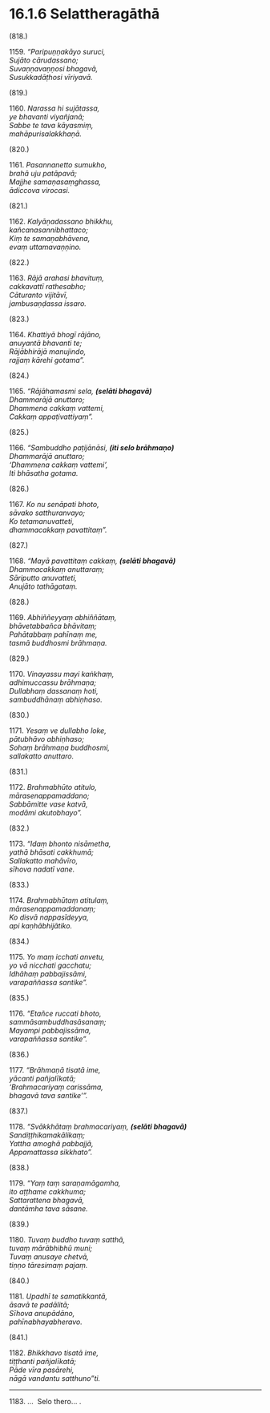 # 16.1.6 Selattheragāthā

(818.)

1159\. _“Paripuṇṇakāyo suruci,_  
_Sujāto cārudassano;_  
_Suvaṇṇavaṇṇosi bhagavā,_  
_Susukkadāṭhosi vīriyavā._  

(819.)

1160\. _Narassa hi sujātassa,_  
_ye bhavanti viyañjanā;_  
_Sabbe te tava kāyasmiṃ,_  
_mahāpurisalakkhaṇā._  

(820.)

1161\. _Pasannanetto sumukho,_  
_brahā uju patāpavā;_  
_Majjhe samaṇasaṃghassa,_  
_ādiccova virocasi._  

(821.)

1162\. _Kalyāṇadassano bhikkhu,_  
_kañcanasannibhattaco;_  
_Kiṃ te samaṇabhāvena,_  
_evaṃ uttamavaṇṇino._  

(822.)

1163\. _Rājā arahasi bhavituṃ,_  
_cakkavattī rathesabho;_  
_Cāturanto vijitāvī,_  
_jambusaṇḍassa issaro._  

(823.)

1164\. _Khattiyā bhogī rājāno,_  
_anuyantā bhavanti te;_  
_Rājābhirājā manujindo,_  
_rajjaṃ kārehi gotama”._  

(824.)

1165\. _“Rājāhamasmi sela, __(selāti bhagavā)___  
_Dhammarājā anuttaro;_  
_Dhammena cakkaṃ vattemi,_  
_Cakkaṃ appaṭivattiyaṃ”._  

(825.)

1166\. _“Sambuddho paṭijānāsi, __(iti selo brāhmaṇo)___  
_Dhammarājā anuttaro;_  
_‘Dhammena cakkaṃ vattemi’,_  
_Iti bhāsatha gotama._  

(826.)

1167\. _Ko nu senāpati bhoto,_  
_sāvako satthuranvayo;_  
_Ko tetamanuvatteti,_  
_dhammacakkaṃ pavattitaṃ”._  

(827.)

1168\. _“Mayā pavattitaṃ cakkaṃ, __(selāti bhagavā)___  
_Dhammacakkaṃ anuttaraṃ;_  
_Sāriputto anuvatteti,_  
_Anujāto tathāgataṃ._  

(828.)

1169\. _Abhiññeyyaṃ abhiññātaṃ,_  
_bhāvetabbañca bhāvitaṃ;_  
_Pahātabbaṃ pahīnaṃ me,_  
_tasmā buddhosmi brāhmaṇa._  

(829.)

1170\. _Vinayassu mayi kaṅkhaṃ,_  
_adhimuccassu brāhmaṇa;_  
_Dullabhaṃ dassanaṃ hoti,_  
_sambuddhānaṃ abhiṇhaso._  

(830.)

1171\. _Yesaṃ ve dullabho loke,_  
_pātubhāvo abhiṇhaso;_  
_Sohaṃ brāhmaṇa buddhosmi,_  
_sallakatto anuttaro._  

(831.)

1172\. _Brahmabhūto atitulo,_  
_mārasenappamaddano;_  
_Sabbāmitte vase katvā,_  
_modāmi akutobhayo”._  

(832.)

1173\. _“Idaṃ bhonto nisāmetha,_  
_yathā bhāsati cakkhumā;_  
_Sallakatto mahāvīro,_  
_sīhova nadatī vane._  

(833.)

1174\. _Brahmabhūtaṃ atitulaṃ,_  
_mārasenappamaddanaṃ;_  
_Ko disvā nappasīdeyya,_  
_api kaṇhābhijātiko._  

(834.)

1175\. _Yo maṃ icchati anvetu,_  
_yo vā nicchati gacchatu;_  
_Idhāhaṃ pabbajissāmi,_  
_varapaññassa santike”._  

(835.)

1176\. _“Etañce ruccati bhoto,_  
_sammāsambuddhasāsanaṃ;_  
_Mayampi pabbajissāma,_  
_varapaññassa santike”._  

(836.)

1177\. _“Brāhmaṇā tisatā ime,_  
_yācanti pañjalīkatā;_  
_‘Brahmacariyaṃ carissāma,_  
_bhagavā tava santike’”._  

(837.)

1178\. _“Svākkhātaṃ brahmacariyaṃ, __(selāti bhagavā)___  
_Sandiṭṭhikamakālikaṃ;_  
_Yattha amoghā pabbajjā,_  
_Appamattassa sikkhato”._  

(838.)

1179\. _“Yaṃ taṃ saraṇamāgamha,_  
_ito aṭṭhame cakkhuma;_  
_Sattarattena bhagavā,_  
_dantāmha tava sāsane._  

(839.)

1180\. _Tuvaṃ buddho tuvaṃ satthā,_  
_tuvaṃ mārābhibhū muni;_  
_Tuvaṃ anusaye chetvā,_  
_tiṇṇo tāresimaṃ pajaṃ._  

(840.)

1181\. _Upadhī te samatikkantā,_  
_āsavā te padālitā;_  
_Sīhova anupādāno,_  
_pahīnabhayabheravo._  

(841.)

1182\. _Bhikkhavo tisatā ime,_  
_tiṭṭhanti pañjalīkatā;_  
_Pāde vīra pasārehi,_  
_nāgā vandantu satthuno”ti._  

---

1183\. …  Selo thero… .
